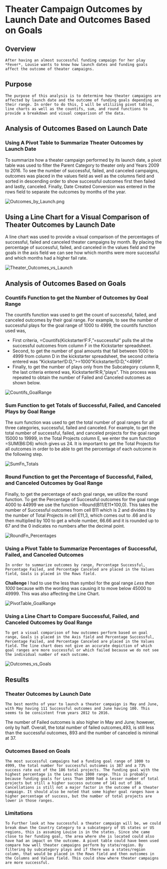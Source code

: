 # **Theater Campaign Outcomes by Launch Date and Outcomes Based on Goals**
## **Overview**
	After having an almost successful funding campaign for her play *Fever*, Lousie wants to know how launch dates and funding goals affect the outcome of theater campaigns.
## **Purpose**
 	The purpose of this analysis is to determine how theater campaigns are affected by launch date and the outcome of funding goals depending on their range. In order to do this, I will be utilizing pivot tables, line charts as well as the countifs, sum, and round functions to provide a breakdown and visual comparison of the data.
## **Analysis of Outcomes Based on Launch Date**
### Using A Pivot Table to Summarize Theater Outcomes by Launch Date
To summarize how a theater campaign performed by its launch date, a pivot table was used to filter the Parent Category to theater only and Years 2009 to 2016. To see the number of successful, failed, and canceled campaigns, outcomes was placed in the values field as well as the columns field and sorted in descending order to show successful outcomes first then failed and lastly, canceled. Finally, Date Created Conversion was entered in the rows field to separate the outcomes by months of the year. 
 
![Outcomes_by_Launch.png](Resources/Outcomes_by_Launch.png) 

## Using a Line Chart for a Visual Comparison of Theater Outcomes by Launch Date
A line chart was used to provide a visual comparison of the percentages of successful, failed and canceled theater campaigns by month. By placing the percentage of successful, failed, and canceled in the values field and the goals in the axis field we can see how which months were more successful and which months had a higher fail rate. 
 
 ![Theater_Outcomes_vs_Launch](Resources/Theater_Outcomes_vs_Launch.png)
 
## **Analysis of Outcomes Based on Goals**
### Countifs Function to get the Number of Outcomes by Goal Range
The countifs function was used to get the count of successful, failed, and canceled outcomes by their goal range. For example, to see the number of successful plays for the goal range of 1000 to 4999, the countifs function used was,  
 - First criteria, =Countifs(Kickstarter!F:F,”=successful” pulls the all the successful outcomes from column F in the Kickstarter spreadsheet. 
 - Second, to get the number of goal amounts that fall between 1000 to 4999 from column D in the kickstarter spreadsheet, the second criteria entered was	           	“Kickstarter!D:D,”>=1000”Kickstarter!D:D,”<4999”. 
 - Finally, to get the number of plays only from the Subcategory column R, the last criteria entered was, Kickstarter!R:R,”plays”. This process was repeated to obtain the number of Failed and Canceled outcomes as shown below. 
 
 ![Countifs_GoalRange](Resources/Countifs_GoalRange.png)
 
### Sum Function to get Totals of Successful, Failed, and Canceled Plays by Goal Range
The sum function was used to get the total number of goal ranges for all three categories, successful, failed and canceled. For example, to get the total number of successful, failed, and canceled projects for the goal range 15000 to 19999, in the Total Projects column E, we enter the sum function =SUM(B6:D6) which gives us 24. It is important to get the Total Projects for all outcomes in order to be able to get the percentage of each outcome in the following step. 
 
 ![SumFn_Totals](Resources/SumFn_Totals.png)
 
### Round Function to get the Percentage of Successful, Failed, and Canceled Outcomes by Goal Range
Finally, to get the percentage of each goal range, we utilize the round function. To get the Percentage of Successful outcomes for the goal range 4000 to 44999 we use the function =Round(B11/E11*100,0). This takes the number of Successful outcomes from cell B11 which is 2 and divides it by the number of Total Projects in cell E11,3, which comes out to .66 and is then multiplied by 100 to get a whole number, 66.66 and it is rounded up to 67 and the 0 indicates no numbers after the decimal point.   

![RoundFn_Percentages](Resources/RoundFn_Percentages.png)

### Using a Pivot Table to Summarize Percentages of Successful, Failed, and Canceled Outcomes
	In order to summarize outcomes by range, Percentage Successful, Percentage Failed, and Percentage Canceled are placed in the Values field, Goals is placed in the Rows field. 
**Challenge**	I had to use the less than symbol for the goal range *Less than 1000* because with the wording was causing it to move below 45000 to 49999. This was also affecting the Line Chart. 
 
![PivotTable_GoalRange](Resources/PivotTable_GoalRange.png)

### Using a Line Chart to Compare Successful, Failed, and Canceled Outcomes by Goal Range
	To get a visual comparison of how outcomes perform based on goal range, Goals is placed in the Axis field and Percentage Successful, Percentage Failed, and Percentage Canceled are placed in the Values field. The line chart does not give an accurate depiction of which goal ranges are more successful or which failed because we do not see the individual number of each outcome. 
 
 ![Outcomes_vs_Goals](Resources/Outcomes_vs_Goals.png)
 
## **Results**
### Theater Outcomes by Launch Date
	The best months of year to launch a theater campaign is May and June, with May having 111 Successful outcomes and June having 100. This seems to be consistent from years 2012 to 2016. 
The number of Failed outcomes is also higher in May and June; however, only by half. Overall, the total number of failed outcomes,493, is still less than the successful outcomes, 893 and the number of canceled is minimal at 37. 

### Outcomes Based on Goals
	The most successful campaigns had a funding goal range of 1000 to 4999, the total number for successful outcomes is 387 and a 73% success rate out of the 186 total projects. The funding goal with the highest percentage is the Less than 1000 range. This is probably because funding goals for Less Than 1000 had a lesser number of total projects but still a higher success outcome of 141 out of 186. Cancellations is still not a major factor in the outcome of a theater campaign. It should also be noted that some higher goal ranges have a higher percentage of success, but the number of total projects are lower in those ranges.  

### Limitations
 	To Further look at how successful a theater campaign will be, we could break down the Country Category to a subcategory of US states or US regions, this is assuming Louise is in the states. Since she came close to her funding goal, the area where she is located could also have had an impact on the outcome. A pivot table could have been used compare how well theater campaigns perform by state/region. By filtering by subcategory plays and if there was a states/region column, that would be placed in the Rows field and then outcomes in the Columns and Values field. This could show where theater campaigns are more successful.
